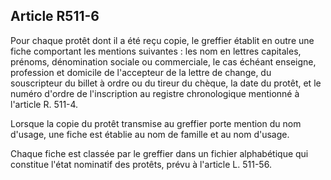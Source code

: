 Article R511-6
----
Pour chaque protêt dont il a été reçu copie, le greffier établit en outre une
fiche comportant les mentions suivantes : les nom en lettres capitales, prénoms,
dénomination sociale ou commerciale, le cas échéant enseigne, profession et
domicile de l'accepteur de la lettre de change, du souscripteur du billet à
ordre ou du tireur du chèque, la date du protêt, et le numéro d'ordre de
l'inscription au registre chronologique mentionné à l'article R. 511-4.

Lorsque la copie du protêt transmise au greffier porte mention du nom d'usage,
une fiche est établie au nom de famille et au nom d'usage.

Chaque fiche est classée par le greffier dans un fichier alphabétique qui
constitue l'état nominatif des protêts, prévu à l'article L. 511-56.
